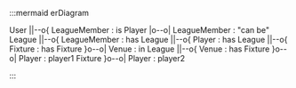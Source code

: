 :::mermaid
erDiagram

User ||--o{ LeagueMember : is
Player |o--o| LeagueMember : "can be"
League ||--o{ LeagueMember : has
League ||--o{ Player : has
League ||--o{ Fixture : has
Fixture }o--o| Venue : in
League ||--o{ Venue : has
Fixture }o--o| Player : player1
Fixture }o--o| Player : player2

:::